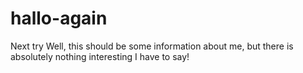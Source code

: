 # hallo-again
Next try
Well, this should be some information about me, but there is absolutely nothing interesting I have to say!
